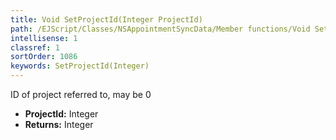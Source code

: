 ```yaml
---
title: Void SetProjectId(Integer ProjectId)
path: /EJScript/Classes/NSAppointmentSyncData/Member functions/Void SetProjectId(Integer p_0)
intellisense: 1
classref: 1
sortOrder: 1086
keywords: SetProjectId(Integer)
---
```



ID of project referred to, may be 0



* **ProjectId:** Integer
* **Returns:** Integer


